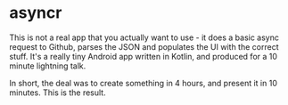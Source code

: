 # asyncr

This is not a real app that you actually want to use - it does a basic async request to Github, parses the JSON and populates
the UI with the correct stuff. It's a really tiny Android app written in Kotlin, and produced for a 10 minute lightning
talk.

In short, the deal was to create something in 4 hours, and present it in 10 minutes. This is the result.
